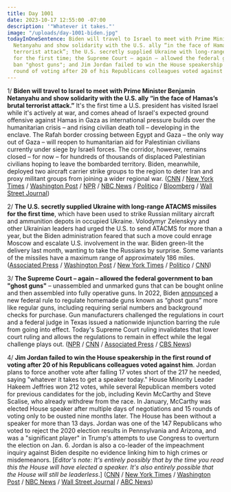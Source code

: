 ```yaml
---
title: Day 1001
date: 2023-10-17 12:55:00 -07:00
description: '"Whatever it takes."'
image: "/uploads/day-1001-biden.jpg"
todayInOneSentence: Biden will travel to Israel to meet with Prime Minister Benjamin
  Netanyahu and show solidarity with the U.S. ally “in the face of Hamas’s brutal
  terrorist attack”; the U.S. secretly supplied Ukraine with long-range ATACMS missiles
  for the first time; the Supreme Court – again – allowed the federal government to
  ban "ghost guns"; and Jim Jordan failed to win the House speakership in the first
  round of voting after 20 of his Republicans colleagues voted against him.
---
```


1/ **Biden will travel to Israel to meet with Prime Minister Benjamin Netanyahu and show solidarity with the U.S. ally “in the face of Hamas’s brutal terrorist attack.”** It's the first time a U.S. president has visited Israel while it's actively at war, and comes ahead of Israel's expected ground offensive against Hamas in Gaza as international pressure builds over the humanitarian crisis – and rising civilian death toll – developing in the enclave. The Rafah border crossing between Egypt and Gaza – the only way out of Gaza – will reopen to humanitarian aid for Palestinian civilians currently under siege by Israeli forces. The corridor, however, remains closed – for now – for hundreds of thousands of displaced Palestinian civilians hoping to leave the bombarded territory. Biden, meanwhile, deployed two aircraft carrier strike groups to the region to deter Iran and proxy militant groups from joining a wider regional war. ([CNN](https://www.cnn.com/middleeast/live-news/israel-news-hamas-war-10-17-23/index.html) / [New York Times](https://www.nytimes.com/live/2023/10/17/world/israel-hamas-war-biden-gaza) / [Washington Post](https://www.washingtonpost.com/world/2023/10/17/israel-hamas-war-news-gaza/) / [NPR](https://www.npr.org/2023/10/15/1206006186/israel-defense-forces-says-its-in-formation-to-strike-gaza-city?ft=nprml&f=1205445976) / [NBC News](https://www.nbcnews.com/news/world/live-blog/israel-hamas-war-live-updates-rcna120747) / [Politico](https://www.politico.com/news/2023/10/16/joe-biden-visit-israel-00121867) / [Bloomberg](https://www.bloomberg.com/news/articles/2023-10-17/blinken-s-whirlwind-israel-diplomacy-hits-hard-mideast-realities?sref=MIBMEEoj) / [Wall Street Journal](https://www.wsj.com/world/middle-east/bidens-trip-to-israel-carries-risks-for-u-s-policyand-his-own-legacy-9962b2a2))

2/ **The U.S. secretly supplied Ukraine with long-range ATACMS missiles for the first time**, which have been used to strike Russian military aircraft and ammunition depots in occupied Ukraine. Volodymyr Zelenskyy and other Ukrainian leaders had urged the U.S. to send ATACMS for more than a year, but the Biden administration feared that such a move could enrage Moscow and escalate U.S. involvement in the war. Biden green-lit the delivery last month, wanting to take the Russians by surprise. Some variants of the missiles have a maximum range of approximately 186 miles. ([Associated Press](https://apnews.com/article/atacms-ukraine-longrange-missiles-5fd95f32449d14da22b82d57d6ccab22) / [Washington Post](https://www.washingtonpost.com/world/2023/10/17/atacms-missile-ukraine-russia-war/) / [New York Times](https://www.nytimes.com/2023/10/17/world/europe/ukraine-atacms-attacks-russia.html) / [Politico](https://www.politico.com/news/2023/10/17/ukraine-uses-secretly-shipped-u-s-missiles-to-launch-surprise-strike-00121932) / [CNN](https://www.cnn.com/2023/10/17/politics/us-ukraine-long-range-atacm-missiles))

3/ **The Supreme Court – again – allowed the federal government to ban "ghost guns"** – unassembled and unmarked guns that can be bought online and then assembled into fully operative guns. In 2022, Biden [announced](https://whatthefuckjusthappenedtoday.com/2022/04/11/day-447/#5-biden-announced-a-new-federal-rule) a new federal rule to regulate homemade guns known as “ghost guns” more like regular guns, including requiring serial numbers and background checks for purchase. Gun manufacturers challenged the regulations in court and a federal judge in Texas issued a nationwide injunction barring the rule from going into effect. Today's Supreme Court ruling invalidates that lower court ruling and allows the regulations to remain in effect while the legal challenge plays out. ([NPR](https://www.npr.org/2023/10/16/1206245991/supreme-court-ghost-guns) / [CNN](https://www.cnn.com/2023/10/16/politics/ghost-gun-regulations-enforcement-supreme-court/index.html) / [Associated Press](https://apnews.com/article/supreme-court-ghost-guns-biden-administration-c619b0212be94de9ff043e3a0040b1da) / [CBS News](https://www.cbsnews.com/news/supreme-court-ghost-guns-ruling-regulations/))

4/ **Jim Jordan failed to win the House speakership in the first round of voting after 20 of his Republicans colleagues voted against him**. Jordan plans to force another vote after falling 17 votes short of the 217 he needed, saying "whatever it takes to get a speaker today." House Minority Leader Hakeem Jeffries won 212 votes, while several Republican members voted for previous candidates for the job, including Kevin McCarthy and Steve Scalise, who already withdrew from the race. In January, McCarthy was elected House speaker after multiple days of negotiations and 15 rounds of voting only to be ousted nine months later. The House has been without a speaker for more than 13 days. Jordan was one of the 147 Republicans who voted to reject the 2020 election results in Pennsylvania and Arizona, and was a "significant player" in Trump's attempts to use Congress to overturn the election on Jan. 6. Jordan is also a co-leader of the impeachment inquiry against Biden despite no evidence linking him to high crimes or misdemeanors. [*Editor's note: It's entirely possibly that by the time you read this the House will have elected a speaker. It's also entirely possible that the House will still be leaderless*.] ([CNN](https://www.cnn.com/politics/live-news/house-speaker-race-vote-10-17-23/index.html) / [New York Times](https://www.nytimes.com/live/2023/10/17/us/house-speaker-jim-jordan-vote) / [Washington Post](https://www.washingtonpost.com/politics/2023/10/17/house-speaker-vote/) / [NBC News](https://www.nbcnews.com/politics/congress/live-blog/house-speaker-vote-live-updates-chamber-vote-trump-ally-jim-jordan-top-rcna120620) / [Wall Street Journal](https://www.wsj.com/livecoverage/house-speaker-vote-jim-jordan) / [ABC News](https://abcnews.go.com/Politics/jim-jordans-role-jan-6/story?id=104014959))